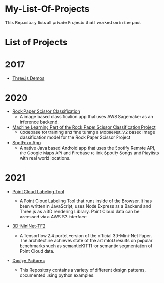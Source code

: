 # My-List-Of-Projects
This Repository lists all private Projects that I worked on in the past.

# List of Projects

# 2017
- [Three.js Demos](https://github.com/Jensssen/Three.js)
# 2020
- [Rock Paper Scissor Classification](https://github.com/Jensssen/Image-Classification-App)
  - A image based classification app that uses AWS Sagemaker as an inference backend.
- [Machine Learning Part of the Rock Paper Scissor Classification Project](https://github.com/Jensssen/rock_paper_scissor_classification)
  - Codebase for training and fine tuning a MobileNet_V2 based image classification model for the Rock Paper Scissor Project
- [SpotFoxx App](https://github.com/Jensssen/SpotFoxx)
  - A native Java based Android app that uses the Spotify Remote API, the Google Maps APi and Firebase to link Spotify Songs and Playlists with real world locations. 

# 2021
- [Point Cloud Labeling Tool](https://github.com/Jensssen/Pointcloud_Labeling_Tool)
  - A Point Cloud Labeling Tool that runs inside of the Browser. It has been written in JavaScript, uses Node Express as a Backend and Three.js as a 3D rendering Library. Point Cloud data can be accessed via a AWS S3 interface.

- [3D-MiniNet-TF2](https://github.com/Jensssen/3D-MiniNet-TF2)
  - A Tensorflow 2.4 portet version of the official 3D-Mini-Net Paper. The architecture achieves state of the art mIoU results on popular benchmarks such as semanticKITTI for semantic segmentation of Point Cloud data.
  
- [Design Patterns](https://github.com/Jensssen/design_patterns)
  - This Repository contains a variety of different design patterns, documented using python examples.